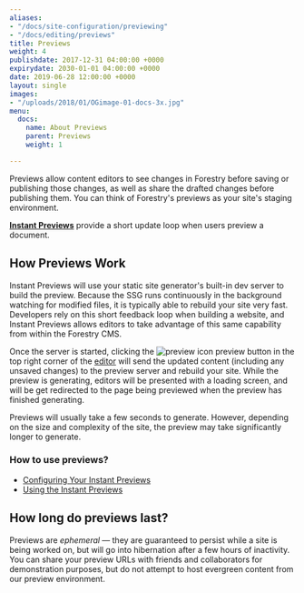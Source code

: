 ```yaml
---
aliases:
- "/docs/site-configuration/previewing"
- "/docs/editing/previews"
title: Previews
weight: 4
publishdate: 2017-12-31 04:00:00 +0000
expirydate: 2030-01-01 04:00:00 +0000
date: 2019-06-28 12:00:00 +0000
layout: single
images:
- "/uploads/2018/01/OGimage-01-docs-3x.jpg"
menu:
  docs:
    name: About Previews
    parent: Previews
    weight: 1

---
```


Previews allow content editors to see changes in Forestry before saving or publishing those changes, as well as share the drafted changes before publishing them. You can think of Forestry's previews as your site's staging environment.

**[Instant Previews](/docs/previews/instant-previews/)** provide a short update loop when users preview a document.

## How Previews Work

Instant Previews will use your static site generator's built-in dev server to build the preview. Because the SSG runs continuously in the background watching for modified files, it is typically able to rebuild your site very fast. Developers rely on this short feedback loop when building a website, and Instant Previews allows editors to take advantage of this same capability from within the Forestry CMS.

Once the server is started, clicking the ![preview icon](/uploads/2018/01/preview-small.png) preview button in the top right corner of the [editor](/docs/editing/markdown-editor/) will send the updated content (including any unsaved changes) to the preview server and rebuild your site. While the preview is generating, editors will be presented with a loading screen, and will be get redirected to the page being previewed when the preview has finished generating.

Previews will usually take a few seconds to generate. However, depending on the size and complexity of the site, the preview may take significantly longer to generate.

### How to use previews?

- [Configuring Your Instant Previews](/docs/previews/instant-previews/)
- [Using the Instant Previews](/docs/previews/instant-previews-server/)

## How long do previews last?

Previews are _ephemeral_ — they are guaranteed to persist while a site is being worked on, but will go into hibernation after a few hours of inactivity.
You can share your preview URLs with friends and collaborators for demonstration purposes, but do not attempt to host evergreen content from our preview environment.
